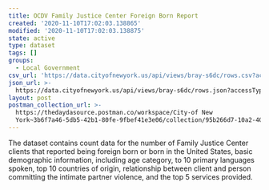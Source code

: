 ```yaml
---
title: OCDV Family Justice Center Foreign Born Report
created: '2020-11-10T17:02:03.138865'
modified: '2020-11-10T17:02:03.138875'
state: active
type: dataset
tags: []
groups:
  - Local Government
csv_url: 'https://data.cityofnewyork.us/api/views/bray-s6dc/rows.csv?accessType=DOWNLOAD'
json_url: >-
  https://data.cityofnewyork.us/api/views/bray-s6dc/rows.json?accessType=DOWNLOAD
layout: post
postman_collection_url: >-
  https://thedaydasource.postman.co/workspace/City-of New
  York~3b6f7a46-5db5-42b1-80fe-9fbef41e3e06/collection/95b266d7-10a2-40f2-9e39-0b32d59a96fe
---
```

The dataset contains count data for the number of Family Justice Center clients that reported being foreign born or born in the United States, basic demographic information, including age category, to 10 primary languages spoken, top 10 countries of origin, relationship between client and person committing the intimate partner violence, and the top 5 services provided.
